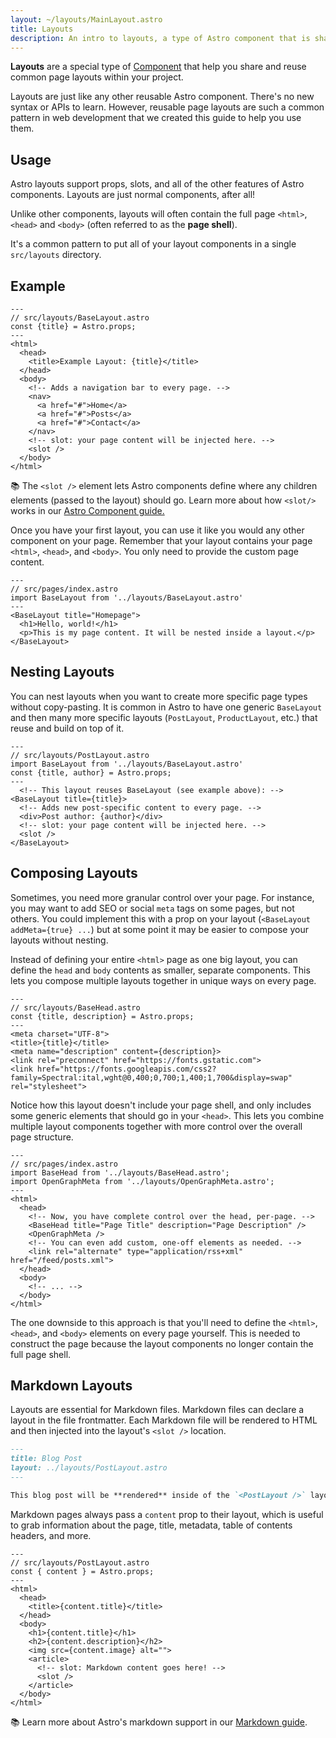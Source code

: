 ```yaml
---
layout: ~/layouts/MainLayout.astro
title: Layouts
description: An intro to layouts, a type of Astro component that is shared between pages for common layouts.
---
```


**Layouts** are a special type of [Component](/en/core-concepts/astro-components) that help you share and reuse common page layouts within your project.

Layouts are just like any other reusable Astro component. There's no new syntax or APIs to learn. However, reusable page layouts are such a common pattern in web development that we created this guide to help you use them.

## Usage

Astro layouts support props, slots, and all of the other features of Astro components. Layouts are just normal components, after all!

Unlike other components, layouts will often contain the full page `<html>`, `<head>` and `<body>` (often referred to as the **page shell**).

It's a common pattern to put all of your layout components in a single `src/layouts` directory.

## Example

```astro
---
// src/layouts/BaseLayout.astro
const {title} = Astro.props;
---
<html>
  <head>
    <title>Example Layout: {title}</title>
  </head>
  <body>
    <!-- Adds a navigation bar to every page. -->
    <nav>
      <a href="#">Home</a>
      <a href="#">Posts</a>
      <a href="#">Contact</a>
    </nav>
    <!-- slot: your page content will be injected here. -->
    <slot />
  </body>
</html>
```

📚 The `<slot />` element lets Astro components define where any children elements (passed to the layout) should go. Learn more about how `<slot/>` works in our [Astro Component guide.](/en/core-concepts/astro-components)

Once you have your first layout, you can use it like you would any other component on your page. Remember that your layout contains your page `<html>`, `<head>`, and `<body>`. You only need to provide the custom page content.

```astro
---
// src/pages/index.astro
import BaseLayout from '../layouts/BaseLayout.astro'
---
<BaseLayout title="Homepage">
  <h1>Hello, world!</h1>
  <p>This is my page content. It will be nested inside a layout.</p>
</BaseLayout>
```

## Nesting Layouts

You can nest layouts when you want to create more specific page types without copy-pasting. It is common in Astro to have one generic `BaseLayout` and then many more specific layouts (`PostLayout`, `ProductLayout`, etc.) that reuse and build on top of it.

```astro
---
// src/layouts/PostLayout.astro
import BaseLayout from '../layouts/BaseLayout.astro'
const {title, author} = Astro.props;
---
  <!-- This layout reuses BaseLayout (see example above): -->
<BaseLayout title={title}>
  <!-- Adds new post-specific content to every page. -->
  <div>Post author: {author}</div>
  <!-- slot: your page content will be injected here. -->
  <slot />
</BaseLayout>
```

## Composing Layouts

Sometimes, you need more granular control over your page. For instance, you may want to add SEO or social `meta` tags on some pages, but not others. You could implement this with a prop on your layout (`<BaseLayout addMeta={true} ...`) but at some point it may be easier to compose your layouts without nesting.

Instead of defining your entire `<html>` page as one big layout, you can define the `head` and `body` contents as smaller, separate components. This lets you compose multiple layouts together in unique ways on every page.

```astro
---
// src/layouts/BaseHead.astro
const {title, description} = Astro.props;
---
<meta charset="UTF-8">
<title>{title}</title>
<meta name="description" content={description}>
<link rel="preconnect" href="https://fonts.gstatic.com">
<link href="https://fonts.googleapis.com/css2?family=Spectral:ital,wght@0,400;0,700;1,400;1,700&display=swap" rel="stylesheet">
```

Notice how this layout doesn't include your page shell, and only includes some generic elements that should go in your `<head>`. This lets you combine multiple layout components together with more control over the overall page structure.

```astro
---
// src/pages/index.astro
import BaseHead from '../layouts/BaseHead.astro';
import OpenGraphMeta from '../layouts/OpenGraphMeta.astro';
---
<html>
  <head>
    <!-- Now, you have complete control over the head, per-page. -->
    <BaseHead title="Page Title" description="Page Description" />
    <OpenGraphMeta />
    <!-- You can even add custom, one-off elements as needed. -->
    <link rel="alternate" type="application/rss+xml" href="/feed/posts.xml">
  </head>
  <body>
    <!-- ... -->
  </body>
</html>
```

The one downside to this approach is that you'll need to define the `<html>`, `<head>`, and `<body>` elements on every page yourself. This is needed to construct the page because the layout components no longer contain the full page shell.

## Markdown Layouts

Layouts are essential for Markdown files. Markdown files can declare a layout in the file frontmatter. Each Markdown file will be rendered to HTML and then injected into the layout's `<slot />` location.

```markdown
---
title: Blog Post
layout: ../layouts/PostLayout.astro
---

This blog post will be **rendered** inside of the `<PostLayout />` layout.
```

Markdown pages always pass a `content` prop to their layout, which is useful to grab information about the page, title, metadata, table of contents headers, and more.

```astro
---
// src/layouts/PostLayout.astro
const { content } = Astro.props;
---
<html>
  <head>
    <title>{content.title}</title>
  </head>
  <body>
    <h1>{content.title}</h1>
    <h2>{content.description}</h2>
    <img src={content.image} alt="">
    <article>
      <!-- slot: Markdown content goes here! -->
      <slot />
    </article>
  </body>
</html>
```

📚 Learn more about Astro's markdown support in our [Markdown guide](/en/guides/markdown-content).
